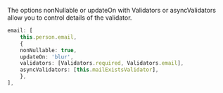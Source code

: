 The options nonNullable or updateOn with Validators or asyncValidators allow you to control details of the validator.

```typescript
email: [
    this.person.email,
    {
    nonNullable: true,
    updateOn: 'blur',
    validators: [Validators.required, Validators.email],
    asyncValidators: [this.mailExistsValidator],
    },
],
```
